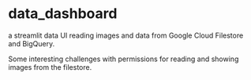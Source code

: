 # data_dashboard
a streamlit data UI reading images and data from Google Cloud Filestore and BigQuery.

Some interesting challenges with permissions for reading and showing images from the filestore.

